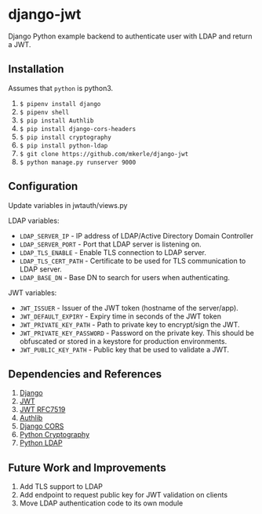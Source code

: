 # django-jwt
Django Python example backend to authenticate user with LDAP and return a JWT.

## Installation

Assumes that `python` is python3.

1. `$ pipenv install django`
2. `$ pipenv shell`
3. `$ pip install Authlib`
4. `$ pip install django-cors-headers`
5. `$ pip install cryptography`
6. `$ pip install python-ldap`
7. `$ git clone https://github.com/mkerle/django-jwt`
8. `$ python manage.py runserver 9000`

## Configuration

Update variables in jwtauth/views.py

LDAP variables:
- `LDAP_SERVER_IP` - IP address of LDAP/Active Directory Domain Controller
- `LDAP_SERVER_PORT` - Port that LDAP server is listening on.
- `LDAP_TLS_ENABLE` - Enable TLS connection to LDAP server.
- `LDAP_TLS_CERT_PATH` - Certificate to be used for TLS communication to LDAP server.
- `LDAP_BASE_DN` - Base DN to search for users when authenticating.

JWT variables:
- `JWT_ISSUER` - Issuer of the JWT token (hostname of the server/app).
- `JWT_DEFAULT_EXPIRY` - Expiry time in seconds of the JWT token
- `JWT_PRIVATE_KEY_PATH` - Path to private key to encrypt/sign the JWT.
- `JWT_PRIVATE_KEY_PASSWORD` - Password on the private key.  This should be obfuscated or stored in a keystore for production environments.
- `JWT_PUBLIC_KEY_PATH` - Public key that be used to validate a JWT.

## Dependencies and References

1. [Django][django-home]
2. [JWT][jwt-reference]
3. [JWT RFC7519][jwt-rfc]
4. [Authlib][authlib-home]
5. [Django CORS][django-cors-headers]
6. [Python Cryptography][python-cryptography]
7. [Python LDAP][python-ldap]

## Future Work and Improvements

1. Add TLS support to LDAP
2. Add endpoint to request public key for JWT validation on clients
3. Move LDAP authentication code to its own module


[django-home]: https://www.djangoproject.com/
[jwt-reference]: https://jwt.io/
[jwt-rfc]: https://datatracker.ietf.org/doc/html/rfc7519
[authlib-home]: https://docs.authlib.org/en/latest/
[django-cors-headers]: https://github.com/adamchainz/django-cors-headers
[python-cryptography]: https://cryptography.io/en/latest/
[python-ldap]: https://www.python-ldap.org/en/python-ldap-3.3.0/index.html
